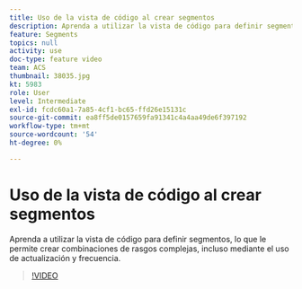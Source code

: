 ```yaml
---
title: Uso de la vista de código al crear segmentos
description: Aprenda a utilizar la vista de código para definir segmentos, lo que le permite crear combinaciones de rasgos complejas, incluso mediante el uso de actualización y frecuencia.
feature: Segments
topics: null
activity: use
doc-type: feature video
team: ACS
thumbnail: 38035.jpg
kt: 5983
role: User
level: Intermediate
exl-id: fcdc60a1-7a85-4cf1-bc65-ffd26e15131c
source-git-commit: ea8ff5de0157659fa91341c4a4aa49de6f397192
workflow-type: tm+mt
source-wordcount: '54'
ht-degree: 0%

---
```


# Uso de la vista de código al crear segmentos

Aprenda a utilizar la vista de código para definir segmentos, lo que le permite crear combinaciones de rasgos complejas, incluso mediante el uso de actualización y frecuencia.

>[!VIDEO](https://video.tv.adobe.com/v/38035/?quality=12&learn=on)

